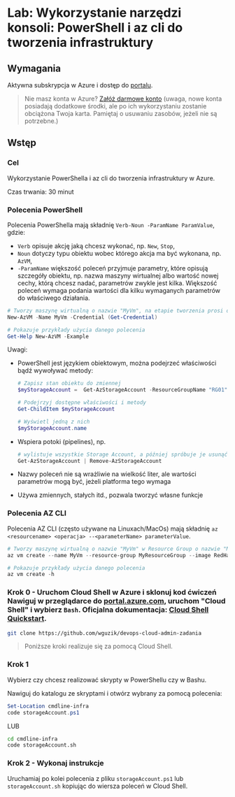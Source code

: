 # Lab: Wykorzystanie narzędzi konsoli: PowerShell i az cli do tworzenia infrastruktury

## Wymagania
Aktywna subskrypcja w Azure i dostęp do [portalu](https://portal.azure.com).

> Nie masz konta w Azure? [Załóż darmowe konto](/https://azure.microsoft.com/en-us/free/) (uwaga, nowe konta posiadają dodatkowe środki, ale po ich wykorzystaniu zostanie obciążona Twoja karta. Pamiętaj o usuwaniu zasobów, jeżeli nie są potrzebne.)

## Wstęp

### Cel
Wykorzystanie PowerShella i az cli do tworzenia infrastruktury w Azure.

Czas trwania: 30 minut

### Polecenia PowerShell
Polecenia PowerShella mają składnię `Verb-Noun -ParamName ParamValue`, gdzie:
- `Verb` opisuje akcję jaką chcesz wykonać, np. `New`, `Stop`,
- `Noun` dotyczy typu obiektu wobec którego akcja ma być wykonana, np. `AzVM`,
- `-ParamName` większość poleceń przyjmuje parametry, które opisują szczegóły obiektu, np. nazwa maszyny wirtualnej albo wartość nowej cechy, którą chcesz nadać, parametrów zwykle jest kilka. Większość poleceń wymaga podania wartości dla kilku wymaganych parametrów do właściwego działania.

```PowerShell
# Tworzy maszynę wirtualną o nazwie "MyVm", na etapie tworzenia prosi o podanie danych dostępowych, które zostaną wykorzystane na stworzonej maszynie
New-AzVM -Name MyVm -Credential (Get-Credential)
```

```PowerShell
# Pokazuje przykłady użycia danego polecenia
Get-Help New-AzVM -Example
```

Uwagi:
- PowerShell jest językiem obiektowym, można podejrzeć właściwości bądź wywoływać metody:
  
  ```PowerShell
  # Zapisz stan obiektu do zmiennej
  $myStorageAccount =  Get-AzStorageAccount -ResourceGroupName "RG01" -Name "mystorageaccount"

  # Podejrzyj dostępne właściwości i metody
  Get-ChildItem $myStorageAccount

  # Wyświetl jedną z nich
  $myStorageAccount.name
  ```
- Wspiera potoki (pipelines), np. 
  ```PowerShell
  # wylistuje wszystkie Storage Account, a później spróbuje je usunąć, BARDZO destrukcyjne polecenie
  Get-AzStorageAccount | Remove-AzStorageAccount
  ```
- Nazwy poleceń nie są wrażliwie na wielkość liter, ale wartości parametrów mogą być, jeżeli platforma tego wymaga
- Używa zmiennych, stałych itd., pozwala tworzyć własne funkcje

### Polecenia AZ CLI
Polecenia AZ CLI (często używane na Linuxach/MacOs) mają składnię `az <resourcename> <operacja> --<parameterName> parameterValue`.

```PowerShell
# Tworzy maszynę wirtualną o nazwie "MyVm" w Resource Group o nazwie "MyResourceGroup" i konkretnej wersji RedHat
az vm create --name MyVm --resource-group MyResourceGroup --image RedHat:RHEL:7-RAW:7.4.2018010506
```

```PowerShell
# Pokazuje przykłady użycia danego polecenia
az vm create -h
```

### Krok 0 - Uruchom Cloud Shell w Azure i sklonuj kod ćwiczeń Nawiguj w przeglądarce do [portal.azure.com](https://portal.azure.com), uruchom "Cloud Shell" i wybierz `Bash`.  Oficjalna dokumentacja: [Cloud Shell Quickstart](https://github.com/MicrosoftDocs/azure-docs/blob/main/articles/cloud-shell/quickstart.md).
```bash
git clone https://github.com/wguzik/devops-cloud-admin-zadania
```

> Poniższe kroki realizuje się za pomocą Cloud Shell.

### Krok 1

Wybierz czy chcesz realizować skrypty w PowerShellu czy w Bashu.

Nawiguj do katalogu ze skryptami i otwórz wybrany za pomocą polecenia:

```PowerShell
Set-Location cmdline-infra
code storageAccount.ps1
```

LUB

```bash
cd cmdline-infra
code storageAccount.sh
```

### Krok 2 - Wykonaj instrukcje

Uruchamiaj po kolei polecenia z pliku `storageAccount.ps1` lub `storageAccount.sh` kopiując do wiersza poleceń w Cloud Shell.
